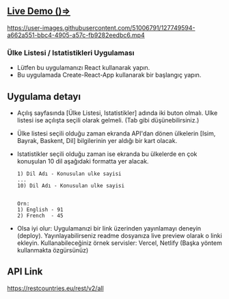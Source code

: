 ## [Live Demo ()=>](https://country-list-app-onuryks.netlify.app/)
https://user-images.githubusercontent.com/51006791/127749594-a662a551-bbc4-4905-a57c-fb9282eedbc6.mp4

### Ülke Listesi / Istatistikleri Uygulaması

- Lütfen bu uygulamanızı React kullanarak yapın.
- Bu uygulamada Create-React-App kullanarak bir başlangıç yapın.

## Uygulama detayı

- Açılış sayfasında [Ülke Listesi, Istatistikler] adında iki buton olmalı. Ulke listesi ise açılışta seçili olarak gelmeli. (Tab gibi düşünebilirsiniz.)

- Ülke listesi seçili olduğu zaman ekranda API'dan dönen ülkelerin [Isim, Bayrak, Baskent, Dil] bilgilerinin yer aldığı bir kart olacak.

- Istatistikler seçili olduğu zaman ise ekranda bu ülkelerde en çok konuşulan 10 dil aşağıdaki formatta yer alacak.

  ```
  1) Dil Adı - Konusulan ulke sayisi
  ...
  10) Dil Adı - Konusulan ulke sayisi


  Orn:
  1) English - 91
  2) French  - 45
  ```

- Olsa iyi olur: Uygulamanızi bir link üzerinden yayınlamayı deneyin (deploy). Yayınlayabilirseniz readme dosyanıza live preview olarak o linki ekleyin. Kullanabileceğiniz örnek servisler: Vercel, Netlify (Başka yöntem kullanmakta özgürsünüz)

## API Link

https://restcountries.eu/rest/v2/all
